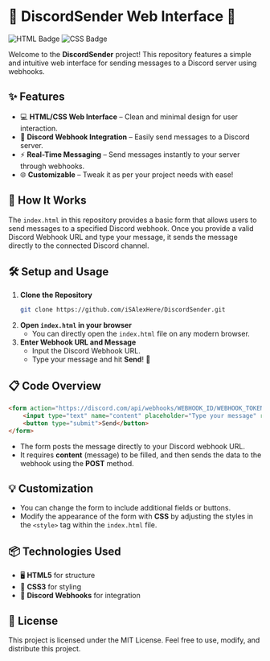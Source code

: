 
# 🎉 DiscordSender Web Interface 🎉

![HTML Badge](https://img.shields.io/badge/HTML-5-orange?style=flat&logo=html5) ![CSS Badge](https://img.shields.io/badge/CSS-3-blue?style=flat&logo=css3)

Welcome to the **DiscordSender** project! This repository features a simple and intuitive web interface for sending messages to a Discord server using webhooks.

## ✨ Features

- 💻 **HTML/CSS Web Interface** – Clean and minimal design for user interaction.
- 🔗 **Discord Webhook Integration** – Easily send messages to a Discord server.
- ⚡ **Real-Time Messaging** – Send messages instantly to your server through webhooks.
- 🌐 **Customizable** – Tweak it as per your project needs with ease!

## 🚀 How It Works

The `index.html` in this repository provides a basic form that allows users to send messages to a specified Discord webhook. Once you provide a valid Discord Webhook URL and type your message, it sends the message directly to the connected Discord channel.

## 🛠️ Setup and Usage

1. **Clone the Repository**
    ```bash
    git clone https://github.com/iSAlexHere/DiscordSender.git
    ```
2. **Open `index.html` in your browser**
    - You can directly open the `index.html` file on any modern browser.
3. **Enter Webhook URL and Message**
    - Input the Discord Webhook URL.
    - Type your message and hit **Send**! 🚀

## 📋 Code Overview

```html
<form action="https://discord.com/api/webhooks/WEBHOOK_ID/WEBHOOK_TOKEN" method="POST">
    <input type="text" name="content" placeholder="Type your message" required>
    <button type="submit">Send</button>
</form>
```

- The form posts the message directly to your Discord webhook URL.
- It requires **content** (message) to be filled, and then sends the data to the webhook using the **POST** method.

## 💡 Customization

- You can change the form to include additional fields or buttons.
- Modify the appearance of the form with **CSS** by adjusting the styles in the `<style>` tag within the `index.html` file.

## 📦 Technologies Used

- 🖥️ **HTML5** for structure
- 🎨 **CSS3** for styling
- 🔗 **Discord Webhooks** for integration

## 📄 License

This project is licensed under the MIT License. Feel free to use, modify, and distribute this project.
